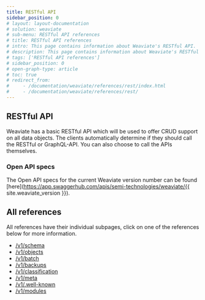 ```yaml
---
title: RESTful API
sidebar_position: 0
# layout: layout-documentation
# solution: weaviate
# sub-menu: RESTful API references
# title: RESTful API references
# intro: This page contains information about Weaviate's RESTful API.
# description: This page contains information about Weaviate's RESTful API.
# tags: ['RESTful API references']
# sidebar_position: 0
# open-graph-type: article
# toc: true
# redirect_from:
#     - /documentation/weaviate/references/rest/index.html
#     - /documentation/weaviate/references/rest/
---
```

<badges/>

## RESTful API

Weaviate has a basic RESTful API which will be used to offer CRUD support on all data objects. The clients automatically determine if they should call the RESTful or GraphQL-API. You can also choose to call the APIs themselves.

### Open API specs

<!-- TODO - check that this renders correctly. Currently (13/12) this does not mark "here" as a part of the link  -->
The Open API specs for the current Weaviate version number can be found [here](https://app.swaggerhub.com/apis/semi-technologies/weaviate/{{ site.weaviate_version }}).

## All references

All references have their individual subpages, click on one of the references below for more information.

- [/v1/schema](./schema.md)
- [/v1/objects](./objects.md)
- [/v1/batch](./batch.md)
- [/v1/backups](./backups.md)
- [/v1/classification](./classification.md)
- [/v1/meta](./meta.md)
- [/v1/.well-known](./well-known.md)
- [/v1/modules](./modules.md)
